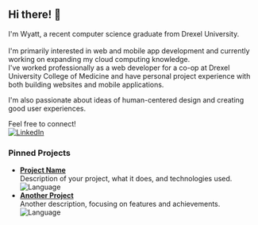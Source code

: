 ## Hi there! 👋

I'm Wyatt, a recent computer science graduate from Drexel University.<br>  
I'm primarily interested in web and mobile app development and currently working on expanding my cloud computing knowledge.<br>
I've worked professionally as a web developer for a co-op at Drexel University College of Medicine and have personal project experience with both building websites and mobile applications.<br>

I'm also passionate about ideas of human-centered design and creating good user experiences.<br>

Feel free to connect!
<br>
[![LinkedIn](https://img.shields.io/badge/LinkedIn-%230077B5.svg?style=flat&logo=linkedin&logoColor=white)](https://www.linkedin.com/in/wyatt-kaiser/)

### Pinned Projects
- [**Project Name**](link-to-project)  
  Description of your project, what it does, and technologies used.  
  ![Language](https://img.shields.io/badge/language-JavaScript-blue)
- [**Another Project**](link-to-project)  
  Another description, focusing on features and achievements.  
  ![Language](https://img.shields.io/badge/language-Python-yellow)

